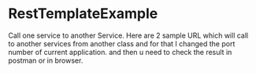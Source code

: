 # RestTemplateExample
Call one service to another Service. 
Here are 2 sample URL which will call to another services from another class and for that I changed the port number of 
current application. and then u need to check the result in postman or in browser. 
